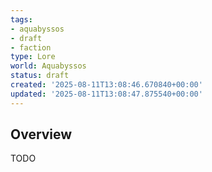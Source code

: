 ```yaml
---
tags:
- aquabyssos
- draft
- faction
type: Lore
world: Aquabyssos
status: draft
created: '2025-08-11T13:08:46.670840+00:00'
updated: '2025-08-11T13:08:47.875540+00:00'
---
```



## Overview

TODO
